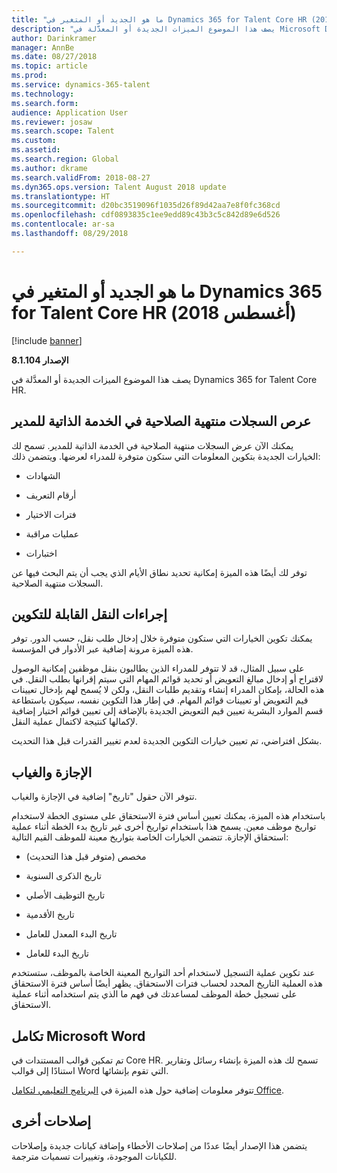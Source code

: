 ```yaml
---
title: "ما هو الجديد أو المتغير في Dynamics 365 for Talent Core HR (أغسطس 2018)"
description: "يصف هذا الموضوع الميزات الجديدة أو المعدَّلة في Microsoft Dynamics 365 for Talent Core HR."
author: Darinkramer
manager: AnnBe
ms.date: 08/27/2018
ms.topic: article
ms.prod: 
ms.service: dynamics-365-talent
ms.technology: 
ms.search.form: 
audience: Application User
ms.reviewer: josaw
ms.search.scope: Talent
ms.custom: 
ms.assetid: 
ms.search.region: Global
ms.author: dkrame
ms.search.validFrom: 2018-08-27
ms.dyn365.ops.version: Talent August 2018 update
ms.translationtype: HT
ms.sourcegitcommit: d20bc3519096f1035d26f89d42aa7e8f0fc368cd
ms.openlocfilehash: cdf0893835c1ee9edd89c43b3c5c842d89e6d526
ms.contentlocale: ar-sa
ms.lasthandoff: 08/29/2018

---
```


# <a name="whats-new-or-changed-in-dynamics-365-for-talent-core-hr-august-2018"></a>ما هو الجديد أو المتغير في Dynamics 365 for Talent Core HR (أغسطس 2018)

[!include [banner](includes/banner.md)]

**الإصدار 8.1.104**

يصف هذا الموضوع الميزات الجديدة أو المعدَّلة في Dynamics 365 for Talent Core HR.

## <a name="view-expiring-records-in-manager-self-service"></a>عرص السجلات منتهية الصلاحية‬ في الخدمة الذاتية للمدير‬

يمكنك الآن عرض السجلات منتهية الصلاحية‬ في الخدمة الذاتية للمدير‬. تسمح لك الخيارات الجديدة بتكوين المعلومات التي ستكون متوفرة للمدراء لعرضها. ويتضمن ذلك:

-   الشهادات

-   أرقام التعريف

-   فترات الاختيار

-   عمليات مراقبة

-   اختبارات

توفر لك أيضًا هذه الميزة إمكانية تحديد نطاق الأيام الذي يجب أن يتم البحث فيها عن السجلات منتهية الصلاحية.

## <a name="configurable-transfer-actions"></a>إجراءات النقل القابلة للتكوين

يمكنك تكوين الخيارات التي ستكون متوفرة خلال إدخال طلب نقل، حسب الدور. توفر هذه الميزة مرونة إضافية عبر الأدوار في المؤسسة.

على سبيل المثال، قد لا تتوفر للمدراء الذين يطالبون بنقل موظفين إمكانية الوصول لاقتراح أو إدخال مبالغ التعويض أو تحديد قوائم المهام التي سيتم إقرانها بطلب النقل. في هذه الحالة، بإمكان المدراء إنشاء وتقديم طلبات النقل، ولكن لا يُسمح لهم بإدخال تعيينات قيم التعويض أو تعيينات قوائم المهام. في إطار هذا التكوين نفسه، سيكون باستطاعة قسم الموارد البشرية تعيين قيم التعويض الجديدة بالإضافة إلى تعيين قوائم اختيار إضافية لإكمالها كنتيجة لاكتمال عملية النقل.

بشكل افتراضي، تم تعيين خيارات التكوين الجديدة لعدم تغيير القدرات قبل هذا التحديث.

## <a name="leave-and-absence"></a>الإجازة والغياب

تتوفر الآن حقول "تاريخ" إضافية في الإجازة والغياب.

باستخدام هذه الميزة، يمكنك تعيين أساس فترة الاستحقاق على مستوى الخطة لاستخدام تواريخ موظف معين. يسمح هذا باستخدام تواريخ أخرى غير تاريخ بدء الخطة أثناء عملية استحقاق الإجازة. تتضمن الخيارات الخاصة بتواريخ معينة للموظف القيم التالية:

-   مخصص (متوفر قبل هذا التحديث)

-   تاريخ الذكرى السنوية

-   تاريخ التوظيف الأصلي

-   تاريخ الأقدمية

-   تاريخ البدء المعدل للعامل

-   تاريخ البدء للعامل

عند تكوين عملية التسجيل لاستخدام أحد التواريخ المعينة الخاصة بالموظف، ستستخدم هذه العملية التاريخ المحدد لحساب فترات الاستحقاق. يظهر أيضًا أساس فترة الاستحقاق على تسجيل خطة الموظف لمساعدتك في فهم ما الذي يتم استخدامه أثناء عملية الاستحقاق.

## <a name="microsoft-word-integration"></a>تكامل Microsoft Word

تم تمكين قوالب المستندات في Core HR. تسمح لك هذه الميزة بإنشاء رسائل وتقارير استنادًا إلى قوالب Word التي تقوم بإنشائها.

تتوفر معلومات إضافية حول هذه الميزة في [البرنامج التعليمي لتكامل Office](https://docs.microsoft.com/en-us/dynamics365/unified-operations/dev-itpro/office-integration/office-integration-tutorial?toc=/dynamics365/unified-operations/talent/toc.json).


## <a name="other-fixes"></a>إصلاحات أخرى

يتضمن هذا الإصدار أيضًا عددًا من إصلاحات الأخطاء وإضافة كيانات جديدة وإصلاحات للكيانات الموجودة، وتغييرات تسميات مترجمة.

